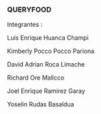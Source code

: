 ### QUERYFOOD


Integrantes :

  Luis Enrique Huanca Champi
  
  Kimberly Pocco Pocco Pariona
  
  David Adrian Roca Limache
  
  Richard Ore Mallcco
  
  Joel Enrique Ramirez Garay
  
  Yoselin  Rudas Basaldua
